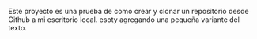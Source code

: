 Este proyecto es una prueba de como crear y clonar un repositorio desde Github a mi escritorio local.
esoty agregando una pequeña variante del texto.